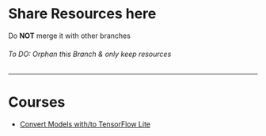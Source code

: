 # Share Resources here
Do **NOT** merge it with other branches

###### To DO: Orphan this Branch & only keep resources

***
# Courses
- [Convert Models with/to TensorFlow Lite](https://www.coursera.org/learn/device-based-models-tensorflow)
